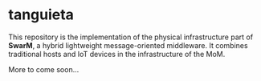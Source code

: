 # tanguieta

This repository is the implementation of the physical infrastructure part of __SwarM__, a hybrid lightweight message-oriented middleware. It combines traditional hosts and IoT devices in the infrastructure of the MoM.

More to come soon...

